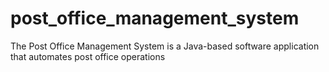 # post_office_management_system
The Post Office Management System is a Java-based software application that automates post office operations

